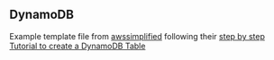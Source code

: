 ## DynamoDB

Example template file from [awssimplified](https://gist.github.com/awssimplified) following their [step by step Tutorial to create a DynamoDB Table](https://www.youtube.com/watch?v=YXVCdGyHDSk)